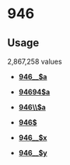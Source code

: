 # 946

## Usage

2,867,258 values

-   **[946\_\_$a](../../tags/946/946__a-1.md)**  

-   **[94694$a](../../tags/946/94694a-2.md)**  

-   **[946\\\\$a](../../tags/946/946__a-3.md)**  

-   **[946$](../../tags/946/946-4.md)**  

-   **[946\_\_$x](../../tags/946/946__x-5.md)**  

-   **[946\_\_$y](../../tags/946/946__y-6.md)**  


